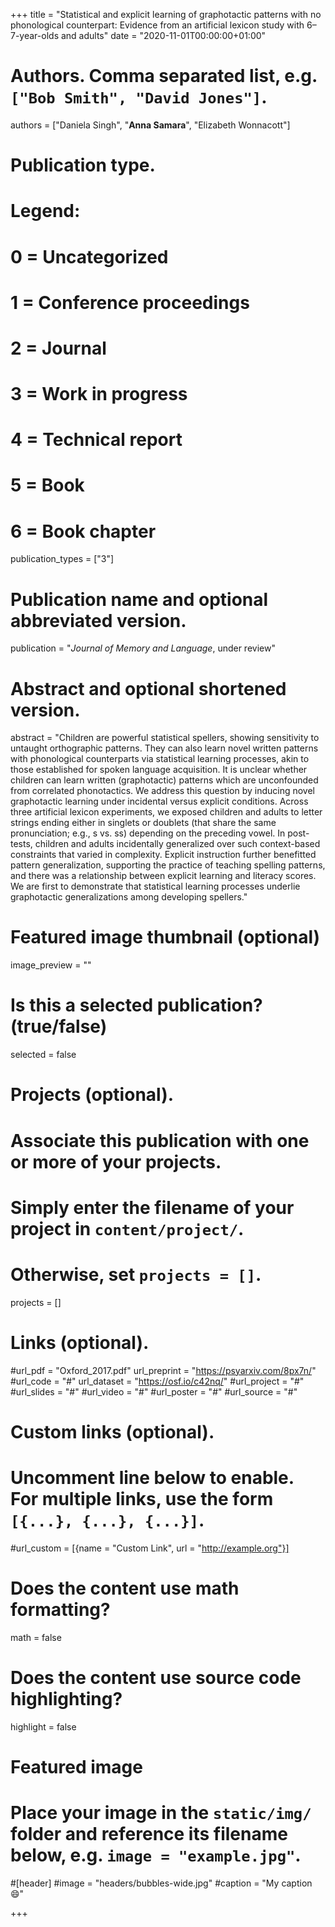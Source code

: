 +++
title = "Statistical and explicit learning of graphotactic patterns with no phonological counterpart: Evidence from an artificial lexicon study with 6–7-year-olds and adults"
date = "2020-11-01T00:00:00+01:00"

# Authors. Comma separated list, e.g. `["Bob Smith", "David Jones"]`.
authors = ["Daniela Singh", "**Anna Samara**", "Elizabeth Wonnacott"]

# Publication type.
# Legend:
# 0 = Uncategorized
# 1 = Conference proceedings
# 2 = Journal
# 3 = Work in progress
# 4 = Technical report
# 5 = Book
# 6 = Book chapter
publication_types = ["3"]

# Publication name and optional abbreviated version.
publication = "*Journal of Memory and Language*, under review"


# Abstract and optional shortened version.
abstract = "Children are powerful statistical spellers, showing sensitivity to untaught orthographic patterns. They can also learn novel written patterns with phonological counterparts via statistical learning processes, akin to those established for spoken language acquisition. It is unclear whether children can learn written (graphotactic) patterns which are unconfounded from correlated phonotactics. We address this question by inducing novel graphotactic learning under incidental versus explicit conditions. Across three artificial lexicon experiments, we exposed children and adults to letter strings ending either in singlets or doublets (that share the same pronunciation; e.g., s vs. ss) depending on the preceding vowel. In post-tests, children and adults incidentally generalized over such context-based constraints that varied in complexity. Explicit instruction further benefitted pattern generalization, supporting the practice of teaching spelling patterns, and there was a relationship between explicit learning and literacy scores. We are first to demonstrate that statistical learning processes underlie graphotactic generalizations among developing spellers."

# Featured image thumbnail (optional)
image_preview = ""

# Is this a selected publication? (true/false)
selected = false

# Projects (optional).
#   Associate this publication with one or more of your projects.
#   Simply enter the filename of your project in `content/project/`.
#   Otherwise, set `projects = []`.
projects = []

# Links (optional).
#url_pdf = "Oxford_2017.pdf"
url_preprint = "https://psyarxiv.com/8px7n/"
#url_code = "#"
url_dataset = "https://osf.io/c42nq/"
#url_project = "#"
#url_slides = "#"
#url_video = "#"
#url_poster = "#"
#url_source = "#"

# Custom links (optional).
#   Uncomment line below to enable. For multiple links, use the form `[{...}, {...}, {...}]`.
#url_custom = [{name = "Custom Link", url = "http://example.org"}]

# Does the content use math formatting?
math = false

# Does the content use source code highlighting?
highlight = false

# Featured image
# Place your image in the `static/img/` folder and reference its filename below, e.g. `image = "example.jpg"`.
#[header]
#image = "headers/bubbles-wide.jpg"
#caption = "My caption :smile:"

+++
